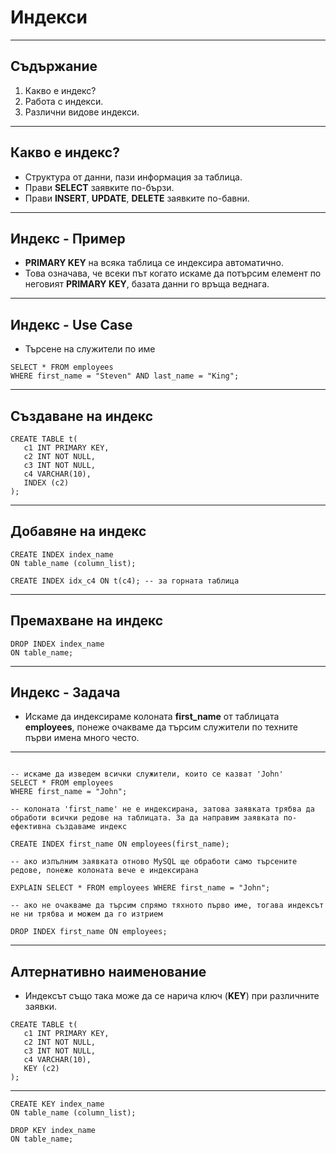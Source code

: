 # Индекси

---
## Съдържание

1. Какво е индекс?
2. Работа с индекси.
3. Различни видове индекси.
---
## Какво е индекс?

- Структура от данни, пази информация за таблица.
- Прави **SELECT** заявките по-бързи.
- Прави **INSERT**, **UPDATE**, **DELETE** заявките по-бавни.
---
## Индекс - Пример

- **PRIMARY KEY** на всяка таблица се индексира автоматично.
- Това означава, че всеки път когато искаме да потърсим елемент по неговият **PRIMARY KEY**, базата данни го връща веднага.
---
## Индекс - Use Case

- Търсене на служители по име
```mysql
SELECT * FROM employees
WHERE first_name = "Steven" AND last_name = "King";
```

---
## Създаване на индекс

```mysql
CREATE TABLE t(
   c1 INT PRIMARY KEY,
   c2 INT NOT NULL,
   c3 INT NOT NULL,
   c4 VARCHAR(10),
   INDEX (c2)
);
```

---
## Добавяне на индекс

```mysql
CREATE INDEX index_name
ON table_name (column_list);

CREATE INDEX idx_c4 ON t(c4); -- за горната таблица
```

---
## Премахване на индекс

```mysql
DROP INDEX index_name
ON table_name;
```

---
## Индекс - Задача

- Искаме да индексираме колоната **first_name** от таблицата **employees**, понеже очакваме да търсим служители по техните първи имена много често.
---
```mysql

-- искаме да изведем всички служители, които се казват 'John'
SELECT * FROM employees
WHERE first_name = "John";

-- колоната 'first_name' не е индексирана, затова заявката трябва да обработи всички редове на таблицата. За да направим заявката по-ефективна създаваме индекс

CREATE INDEX first_name ON employees(first_name);

-- ако изпълним заявката отново MySQL ще обработи само търсените редове, понеже колоната вече е индексирана

EXPLAIN SELECT * FROM employees WHERE first_name = "John";

-- ако не очакваме да търсим спрямо тяхното първо име, тогава индексът не ни трябва и можем да го изтрием

DROP INDEX first_name ON employees;
```
---
## Алтернативно наименование

- Индексът също така може да се нарича ключ (**KEY**) при различните заявки.

```mysql
CREATE TABLE t(
   c1 INT PRIMARY KEY,
   c2 INT NOT NULL,
   c3 INT NOT NULL,
   c4 VARCHAR(10),
   KEY (c2)
);
```
---
```mysql
CREATE KEY index_name
ON table_name (column_list);

DROP KEY index_name
ON table_name;
```
